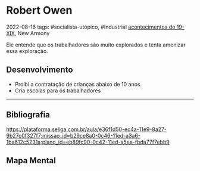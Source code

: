 # Robert Owen
2022-08-16
tags: #socialista-utópico, #Industrial [acontecimentos do  19-XIX](../../Sec/Acontecimentos%20Dos%20Séculos/acontecimentos%20do%20%2019-XIX.md), New Armony

Ele entende que os trabalhadores são muito explorados e tenta amenizar essa exploração.

## Desenvolvimento

* Proíbi a contratação de crianças abaixo de 10 anos.
* Cria escolas para os trabalhadores

-----------------------------------------------
## Bibliografia

https://plataforma.seliga.com.br/aula/e36f1d50-ec4a-11e9-8a27-9b27c0f327f7;missao_id=b29ce8a0-0c46-11ed-a3a6-1ba612c5231a;plano_id=eb89fc90-0c42-11ed-a5ea-fbda77f7ebb9

## Mapa Mental